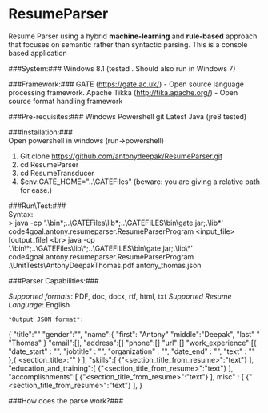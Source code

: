 # ResumeParser
Resume Parser using a hybrid **machine-learning** and **rule-based** approach that focuses on semantic rather than syntactic parsing. This is a console based application

###System:###
Windows 8.1 (tested . Should also run in Windows 7)

###Framework:###
GATE (https://gate.ac.uk/) - Open source language processing framework.
Apache Tikka (http://tika.apache.org/) - Open source format handling framework

###Pre-requisites:###
Windows
Powershell
git
Latest Java (jre8 tested)


###Installation:###<br />
Open powershell in windows (run->powershell) <br />
1) Git clone https://github.com/antonydeepak/ResumeParser.git <br />
2) cd ResumeParser <br />
3) cd ResumeTransducer <br />
4) $env:GATE_HOME="..\GATEFiles" (beware: you are giving a relative path for ease.)<br />

###Run\Test:###<br />
	Syntax: <br/>
	> java -cp '.\bin\*;..\GATEFiles\lib\*;..\GATEFILES\bin\gate.jar;.\lib\*' code4goal.antony.resumeparser.ResumeParserProgram <input_file> [output_file] <br\>
java -cp '.\bin\\\*;..\GATEFiles\lib\\\*;..\GATEFILES\bin\gate.jar;.\lib\\\*' code4goal.antony.resumeparser.ResumeParserProgram .\UnitTests\AntonyDeepakThomas.pdf antony_thomas.json

###Parser Capabilities:###

  *Supported formats*: PDF, doc, docx, rtf, html, txt
	*Supported Resume Language*: English

	*Output JSON format*:
  {
  	"title":""
  	"gender":"",
  	"name":{
  		"first": "Antony"
  		"middle":"Deepak",
  		"last" " "Thomas"
  	}
  	"email":[],
  	"address":[]
  	"phone":[]
  	"url":[]
  	"work_experience":[{
  	  "date_start" : "",
			"jobtitle" : "",
			"organization" : "",
			"date_end" : "",
			"text" : ""
		},{
		  <section_title>:""
  	}
  	],
  	"skills":[
  		{"<section_title_from_resume>":"text"}
  	],
  	"education_and_training":[
  		{"<section_title_from_resume>":"text"}
  	],
  	"accomplishments":[
  		{"<section_title_from_resume>":"text"}
  	],
  	misc" : [
  	  {"<section_title_from_resume>":"text"}
  	],
  }
  
###How does the parse work?###<br/>

